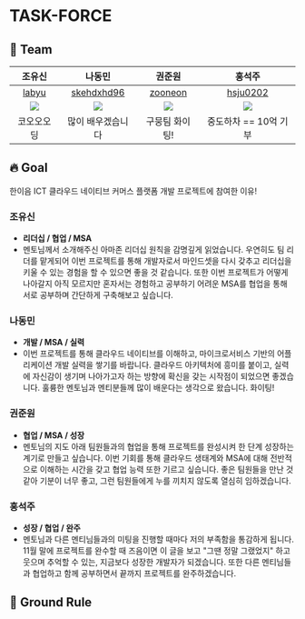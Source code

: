 # TASK-FORCE


## 🦹‍ Team
|조유신|나동민|권준원|홍석주|
|:---:|:---:|:---:|:---:|
|[labyu](https://github.com/labyu)|[skehdxhd96](https://github.com/skehdxhd96)|[zooneon](https://github.com/zooneon)|[hsju0202](https://github.com/hsju0202)|
|![](https://avatars.githubusercontent.com/u/35277854?v=4)|![](https://avatars.githubusercontent.com/u/55571682?v=4)|![](https://avatars.githubusercontent.com/u/59433441?v=4)|![](https://avatars.githubusercontent.com/u/57715601?v=4)|
|코오오오딩|많이 배우겠습니다|구뭉팀 화이팅!|중도하차 == 10억 기부|

## 🔥 Goal
한이음 ICT 클라우드 네이티브 커머스 플랫폼 개발 프로젝트에 참여한 이유!

### 조유신
- **리더십 / 협업 / MSA**
- 멘토님께서 소개해주신 아마존 리더십 원칙을 감명깊게 읽었습니다. 우연히도 팀 리더를 맡게되어 이번 프로젝트를 통해 개발자로서 마인드셋을 다시 갖추고 리더십을 키울 수 있는 경험을 할 수 있으면 좋을 것 같습니다. 또한 이번 프로젝트가 어떻게 나아갈지 아직 모르지만 혼자서는 경험하고 공부하기 어려운 MSA를 협업을 통해 서로 공부하며 간단하게 구축해보고 싶습니다.

### 나동민
- **개발 / MSA / 실력**
- 이번 프로젝트를 통해 클라우드 네이티브를 이해하고, 마이크로서비스 기반의 어플리케이션 개발 실력을 쌓기를 바랍니다. 클라우드 아키텍처에 흥미를 붙이고, 실력에 자신감이 생기며 나아가고자 하는 방향에 확신을 갖는 시작점이 되었으면 좋겠습니다. 훌륭한 멘토님과 멘티분들께 많이 배운다는 생각으로 왔습니다. 화이팅!  

### 권준원
- **협업 / MSA / 성장**
- 멘토님의 지도 아래 팀원들과의 협업을 통해 프로젝트를 완성시켜 한 단계 성장하는 계기로 만들고 싶습니다. 이번 기회를 통해 클라우드 생태계와 MSA에 대해 전반적으로 이해하는 시간을 갖고 협업 능력 또한 기르고 싶습니다. 좋은 팀원들을 만난 것 같아 기분이 너무 좋고, 그런 팀원들에게 누를 끼치지 않도록 열심히 임하겠습니다.

### 홍석주
- **성장 / 협업 / 완주**
- 멘토님과 다른 멘티님들과의 미팅을 진행할 때마다 저의 부족함을 통감하게 됩니다. 11월 말에 프로젝트를 완수할 때 즈음이면 이 글을 보고 "그땐 정말 그랬었지" 하고 웃으며 추억할 수 있는, 지금보다 성장한 개발자가 되겠습니다. 또한 다른 멘티님들과 협업하고 함께 공부하면서 끝까지 프로젝트를 완주하겠습니다.

## 📝 Ground Rule
